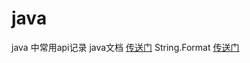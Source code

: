 # java
java 中常用api记录
java文档 [传送门](https://docs.oracle.com/javase/8/docs/api/)
String.Format  [传送门](https://www.cnblogs.com/Dhouse/p/7776780.html)
